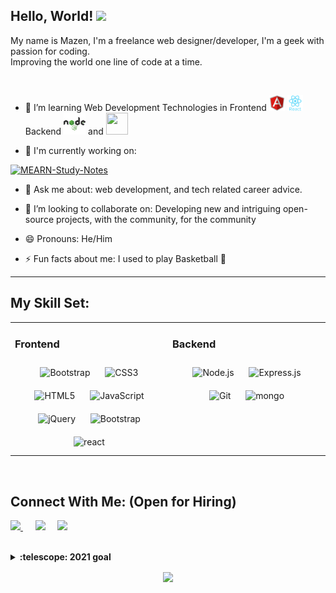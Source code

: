 ## Hello, World! <img src="https://media.giphy.com/media/hvRJCLFzcasrR4ia7z/giphy.gif" width="25px">

<p>
 
 My name is Mazen, I'm a freelance web designer/developer, I'm a geek with passion for coding.<br>
 Improving the world one line of code at a time.

<br>

- 🌱 I’m learning Web Development Technologies in Frontend <img src="https://raw.githubusercontent.com/devicons/devicon/master/icons/angularjs/angularjs-original.svg" alt="angular-js" width="25" height="25" />  <img src="https://raw.githubusercontent.com/devicons/devicon/master/icons/react/react-original-wordmark.svg" alt="react" width="25" height="25" /> Backend <img src="https://raw.githubusercontent.com/devicons/devicon/master/icons/nodejs/nodejs-original-wordmark.svg" alt="nodejs" width="35" height="35" /> and <img src="https://mk0everlive3exbo7x1p.kinstacdn.com/wp-content/uploads/2019/02/MongoDB-Icon.png" width="35" height="35">

- 📌 I'm currently working on:

 [![MEARN-Study-Notes](https://github-readme-stats.vercel.app/api/pin/?username=mazenadel19&repo=MEARN-Study-Notes)](https://github.com/mazenadel19/MEARN-Study-Notes)


- 💬 Ask me about: web development, and tech related career advice.

- 👯  I’m looking to collaborate on: Developing new and intriguing open-source projects, with the community, for the community
   
 - 😄 Pronouns: He/Him

 - ⚡ Fun facts about me: I used to play Basketball 🏀   

</p>

<hr>
<h2 > My Skill Set: </h2>


<table ><tr><td valign="top" width="50%">

### Frontend  
<div align="center">  
<img style="margin: 10px" src="https://profilinator.rishav.dev/skills-assets/bootstrap-plain.svg" alt="Bootstrap" height="50" />  
<img style="margin: 10px" src="https://profilinator.rishav.dev/skills-assets/css3-original-wordmark.svg" alt="CSS3" height="50" />  
<img style="margin: 10px" src="https://profilinator.rishav.dev/skills-assets/html5-original-wordmark.svg" alt="HTML5" height="50" />  
<img style="margin: 10px" src="https://profilinator.rishav.dev/skills-assets/javascript-original.svg" alt="JavaScript" height="50" />  
<img style="margin: 10px" src="https://profilinator.rishav.dev/skills-assets/jquery.png" alt="jQuery" height="50" />  
<img style="margin: 10px" src="https://profilinator.rishav.dev/skills-assets/bootstrap-plain.svg" alt="Bootstrap" height="50" />  

<img style="margin: 10px" src="https://profilinator.rishav.dev/skills-assets/react-original-wordmark.png" alt="react" height="50" />  
</div></td><td valign="top" width="50%">

### Backend  
<div align="center">  
<!-- <img style="margin: 10px" src="https://profilinator.rishav.dev/skills-assets/mongodb-original-wordmark.svg" alt="MongoDB" height="50" />   -->
<img style="margin: 10px" src="https://profilinator.rishav.dev/skills-assets/nodejs-original-wordmark.svg" alt="Node.js" height="50" />  
<img style="margin: 10px" src="https://profilinator.rishav.dev/skills-assets/express-original-wordmark.svg" alt="Express.js" height="50" />  
<img style="margin: 10px" src="https://profilinator.rishav.dev/skills-assets/git-scm-icon.svg" alt="Git" height="50" />  
<img style="margin: 10px" src="https://profilinator.rishav.dev/skills-assets/mongodb-original-wordmark.svg" alt="mongo" height="50" />  

</div></td></tr></table>  


<br/>  


<h2 > Connect With Me: (Open for Hiring)</h2>  
<p >
<a target="_blank" href="https://www.linkedin.com/in/mazenadel19/">
<img src="https://img.shields.io/badge/linkedin%20-%230077B5.svg?&style=for-the-badge&logo=linkedin&logoColor=white"/>
</a>&nbsp;&nbsp;&nbsp;&nbsp; <a href="mailto:mazenadel19@gmail.com?subject=Hello%20Ileri,%20From%20Github"><img src="https://img.shields.io/badge/gmail-%23D14836.svg?&style=for-the-badge&logo=gmail&logoColor=white" /></a>&nbsp;&nbsp;&nbsp;&nbsp; <a target="_blank" href="https://medium.com/@mazenadel19"><img src="https://img.shields.io/badge/Medium%20-%231572B6.svg?&style=for-the-badge&logo=medium&logoColor=white" /></a>&nbsp;&nbsp;&nbsp;
</p>

<br>

<details>
  <summary><b>:telescope: 2021 goal</b></summary>
  Get a fulltime job as a Fullstack Web Developer 
</details>

<p align="center">
  <img align="center" src="https://external-content.duckduckgo.com/iu/?u=https%3A%2F%2Fmedia.giphy.com%2Fmedia%2FdsKnRuALlWsZG%2Fgiphy.gif&f=1&nofb=1">
</p>

<!--
<details> 
<summary> <img src="https://github.githubassets.com/images/icons/emoji/unicode/1f4c8.png" width="15" height="15"> My Github stats: </summary>
<p>
  <img align="left" src="https://github-readme-stats.vercel.app/api?username=mazenadel19&show_icons=true&theme=radical&line_height=21&count_private=true&hide=issues,contribs,prs" alt="Mazen's github stats"/>
  <img align="right" src="https://github-readme-stats.vercel.app/api/top-langs/?username=mazenadel19&theme=radical&hide_langs_below=1&layout=compact" alt="Mazen's github stats"/>
  <br><br>
  <div clear="both"></div>  
  <br><br>
</p>
</details>
  <br><br><br><br>
-->



<!--<p align="center">
  <img align="center" src="https://komarev.com/ghpvc/?username=USERNAME&label=Views&color=blue&style=plastic" alt="mazenViewCount" />
</p>-->
